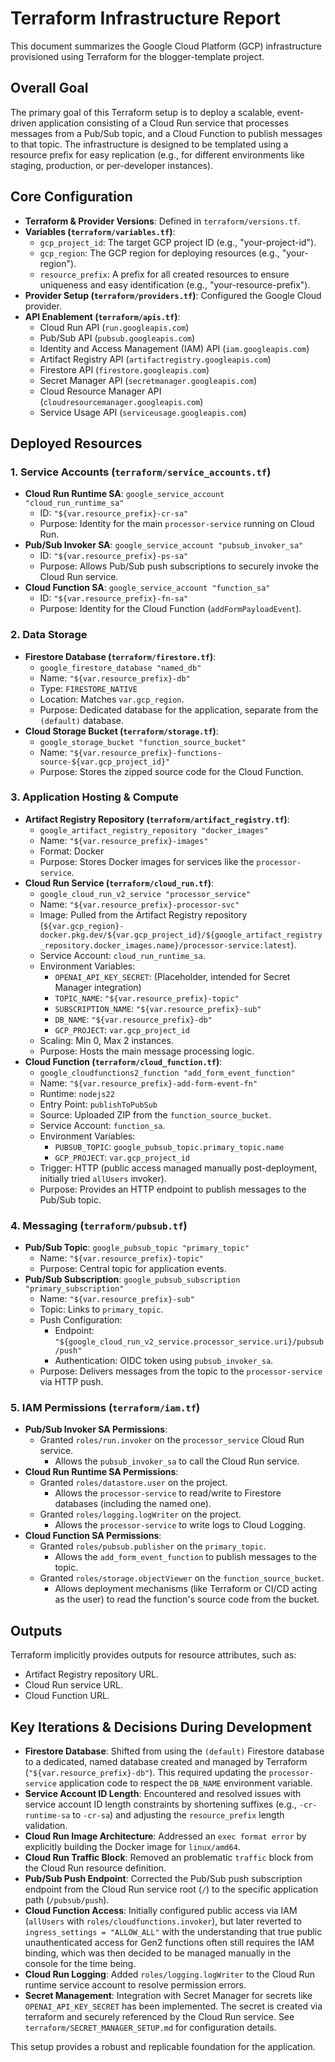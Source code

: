 # Terraform Infrastructure Report

This document summarizes the Google Cloud Platform (GCP) infrastructure provisioned using Terraform for the blogger-template project.

## Overall Goal

The primary goal of this Terraform setup is to deploy a scalable, event-driven application consisting of a Cloud Run service that processes messages from a Pub/Sub topic, and a Cloud Function to publish messages to that topic. The infrastructure is designed to be templated using a resource prefix for easy replication (e.g., for different environments like staging, production, or per-developer instances).

## Core Configuration

*   **Terraform & Provider Versions**: Defined in `terraform/versions.tf`.
*   **Variables (`terraform/variables.tf`)**:
    *   `gcp_project_id`: The target GCP project ID (e.g., "your-project-id").
    *   `gcp_region`: The GCP region for deploying resources (e.g., "your-region").
    *   `resource_prefix`: A prefix for all created resources to ensure uniqueness and easy identification (e.g., "your-resource-prefix").
*   **Provider Setup (`terraform/providers.tf`)**: Configured the Google Cloud provider.
*   **API Enablement (`terraform/apis.tf`)**:
    *   Cloud Run API (`run.googleapis.com`)
    *   Pub/Sub API (`pubsub.googleapis.com`)
    *   Identity and Access Management (IAM) API (`iam.googleapis.com`)
    *   Artifact Registry API (`artifactregistry.googleapis.com`)
    *   Firestore API (`firestore.googleapis.com`)
    *   Secret Manager API (`secretmanager.googleapis.com`)
    *   Cloud Resource Manager API (`cloudresourcemanager.googleapis.com`)
    *   Service Usage API (`serviceusage.googleapis.com`)

## Deployed Resources

### 1. Service Accounts (`terraform/service_accounts.tf`)

*   **Cloud Run Runtime SA**: `google_service_account "cloud_run_runtime_sa"`
    *   ID: `"${var.resource_prefix}-cr-sa"`
    *   Purpose: Identity for the main `processor-service` running on Cloud Run.
*   **Pub/Sub Invoker SA**: `google_service_account "pubsub_invoker_sa"`
    *   ID: `"${var.resource_prefix}-ps-sa"`
    *   Purpose: Allows Pub/Sub push subscriptions to securely invoke the Cloud Run service.
*   **Cloud Function SA**: `google_service_account "function_sa"`
    *   ID: `"${var.resource_prefix}-fn-sa"`
    *   Purpose: Identity for the Cloud Function (`addFormPayloadEvent`).

### 2. Data Storage

*   **Firestore Database (`terraform/firestore.tf`)**:
    *   `google_firestore_database "named_db"`
    *   Name: `"${var.resource_prefix}-db"`
    *   Type: `FIRESTORE_NATIVE`
    *   Location: Matches `var.gcp_region`.
    *   Purpose: Dedicated database for the application, separate from the `(default)` database.
*   **Cloud Storage Bucket (`terraform/storage.tf`)**:
    *   `google_storage_bucket "function_source_bucket"`
    *   Name: `"${var.resource_prefix}-functions-source-${var.gcp_project_id}"`
    *   Purpose: Stores the zipped source code for the Cloud Function.

### 3. Application Hosting & Compute

*   **Artifact Registry Repository (`terraform/artifact_registry.tf`)**:
    *   `google_artifact_registry_repository "docker_images"`
    *   Name: `"${var.resource_prefix}-images"`
    *   Format: Docker
    *   Purpose: Stores Docker images for services like the `processor-service`.
*   **Cloud Run Service (`terraform/cloud_run.tf`)**:
    *   `google_cloud_run_v2_service "processor_service"`
    *   Name: `"${var.resource_prefix}-processor-svc"`
    *   Image: Pulled from the Artifact Registry repository (`${var.gcp_region}-docker.pkg.dev/${var.gcp_project_id}/${google_artifact_registry_repository.docker_images.name}/processor-service:latest`).
    *   Service Account: `cloud_run_runtime_sa`.
    *   Environment Variables:
        *   `OPENAI_API_KEY_SECRET`: (Placeholder, intended for Secret Manager integration)
        *   `TOPIC_NAME`: `"${var.resource_prefix}-topic"`
        *   `SUBSCRIPTION_NAME`: `"${var.resource_prefix}-sub"`
        *   `DB_NAME`: `"${var.resource_prefix}-db"`
        *   `GCP_PROJECT`: `var.gcp_project_id`
    *   Scaling: Min 0, Max 2 instances.
    *   Purpose: Hosts the main message processing logic.
*   **Cloud Function (`terraform/cloud_function.tf`)**:
    *   `google_cloudfunctions2_function "add_form_event_function"`
    *   Name: `"${var.resource_prefix}-add-form-event-fn"`
    *   Runtime: `nodejs22`
    *   Entry Point: `publishToPubSub`
    *   Source: Uploaded ZIP from the `function_source_bucket`.
    *   Service Account: `function_sa`.
    *   Environment Variables:
        *   `PUBSUB_TOPIC`: `google_pubsub_topic.primary_topic.name`
        *   `GCP_PROJECT`: `var.gcp_project_id`
    *   Trigger: HTTP (public access managed manually post-deployment, initially tried `allUsers` invoker).
    *   Purpose: Provides an HTTP endpoint to publish messages to the Pub/Sub topic.

### 4. Messaging (`terraform/pubsub.tf`)

*   **Pub/Sub Topic**: `google_pubsub_topic "primary_topic"`
    *   Name: `"${var.resource_prefix}-topic"`
    *   Purpose: Central topic for application events.
*   **Pub/Sub Subscription**: `google_pubsub_subscription "primary_subscription"`
    *   Name: `"${var.resource_prefix}-sub"`
    *   Topic: Links to `primary_topic`.
    *   Push Configuration:
        *   Endpoint: `"${google_cloud_run_v2_service.processor_service.uri}/pubsub/push"`
        *   Authentication: OIDC token using `pubsub_invoker_sa`.
    *   Purpose: Delivers messages from the topic to the `processor-service` via HTTP push.

### 5. IAM Permissions (`terraform/iam.tf`)

*   **Pub/Sub Invoker SA Permissions**:
    *   Granted `roles/run.invoker` on the `processor_service` Cloud Run service.
        *   Allows the `pubsub_invoker_sa` to call the Cloud Run service.
*   **Cloud Run Runtime SA Permissions**:
    *   Granted `roles/datastore.user` on the project.
        *   Allows the `processor-service` to read/write to Firestore databases (including the named one).
    *   Granted `roles/logging.logWriter` on the project.
        *   Allows the `processor-service` to write logs to Cloud Logging.
*   **Cloud Function SA Permissions**:
    *   Granted `roles/pubsub.publisher` on the `primary_topic`.
        *   Allows the `add_form_event_function` to publish messages to the topic.
    *   Granted `roles/storage.objectViewer` on the `function_source_bucket`.
        *   Allows deployment mechanisms (like Terraform or CI/CD acting as the user) to read the function's source code from the bucket.

## Outputs

Terraform implicitly provides outputs for resource attributes, such as:
*   Artifact Registry repository URL.
*   Cloud Run service URL.
*   Cloud Function URL.

## Key Iterations & Decisions During Development

*   **Firestore Database**: Shifted from using the `(default)` Firestore database to a dedicated, named database created and managed by Terraform (`"${var.resource_prefix}-db"`). This required updating the `processor-service` application code to respect the `DB_NAME` environment variable.
*   **Service Account ID Length**: Encountered and resolved issues with service account ID length constraints by shortening suffixes (e.g., `-cr-runtime-sa` to `-cr-sa`) and adjusting the `resource_prefix` length validation.
*   **Cloud Run Image Architecture**: Addressed an `exec format error` by explicitly building the Docker image for `linux/amd64`.
*   **Cloud Run Traffic Block**: Removed an problematic `traffic` block from the Cloud Run resource definition.
*   **Pub/Sub Push Endpoint**: Corrected the Pub/Sub push subscription endpoint from the Cloud Run service root (`/`) to the specific application path (`/pubsub/push`).
*   **Cloud Function Access**: Initially configured public access via IAM (`allUsers` with `roles/cloudfunctions.invoker`), but later reverted to `ingress_settings = "ALLOW_ALL"` with the understanding that true public unauthenticated access for Gen2 functions often still requires the IAM binding, which was then decided to be managed manually in the console for the time being.
*   **Cloud Run Logging**: Added `roles/logging.logWriter` to the Cloud Run runtime service account to resolve permission errors.
*   **Secret Management**: Integration with Secret Manager for secrets like `OPENAI_API_KEY_SECRET` has been implemented. The secret is created via terraform and securely referenced by the Cloud Run service. See `terraform/SECRET_MANAGER_SETUP.md` for configuration details.

This setup provides a robust and replicable foundation for the application. 